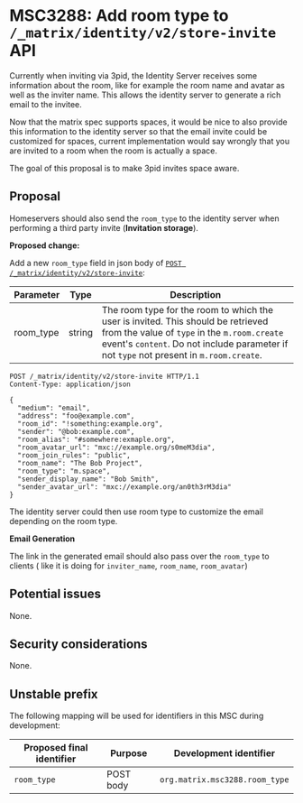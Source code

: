 # MSC3288: Add room type to `/_matrix/identity/v2/store-invite` API

Currently when inviting via 3pid, the Identity Server receives some information about the room,
like for example the room name and avatar as well as the inviter name.
This allows the identity server to generate a rich email to the invitee.

Now that the matrix spec supports spaces, it would be nice to also provide this information to the identity server
so that the email invite could be customized for spaces, current implementation would say wrongly that 
you are invited to a room when the room is actually a space.

The goal of this proposal is to make 3pid invites space aware.


## Proposal

Homeservers should also send the `room_type` to the identity server when performing a third party invite (__Invitation storage__).


__Proposed change:__

Add a new `room_type` field in json body of [`POST /_matrix/identity/v2/store-invite`](https://matrix.org/docs/spec/identity_service/r0.3.0#post-matrix-identity-v2-store-invite):

| Parameter | Type | Description |
|--|--|--|
| room_type  | string  | The room type for the room to which the user is invited. This should be retrieved from the value of `type` in the `m.room.create` event's `content`. Do not include parameter if not `type` not present in `m.room.create`.

````
POST /_matrix/identity/v2/store-invite HTTP/1.1
Content-Type: application/json

{
  "medium": "email",
  "address": "foo@example.com",
  "room_id": "!something:example.org",
  "sender": "@bob:example.com",
  "room_alias": "#somewhere:exmaple.org",
  "room_avatar_url": "mxc://example.org/s0meM3dia",
  "room_join_rules": "public",
  "room_name": "The Bob Project",
  "room_type": "m.space",
  "sender_display_name": "Bob Smith",
  "sender_avatar_url": "mxc://example.org/an0th3rM3dia"
}
````

The identity server could then use room type to customize the email depending on the room type.

__Email Generation__

The link in the generated email should also pass over the `room_type` to clients ( like it is doing for 
`inviter_name`, `room_name`, `room_avatar`)

## Potential issues

None.


## Security considerations

None.

## Unstable prefix

The following mapping will be used for identifiers in this MSC during development:


Proposed final identifier       | Purpose | Development identifier
------------------------------- | ------- | ----
`room_type` | POST body | `org.matrix.msc3288.room_type`